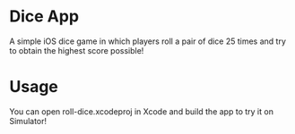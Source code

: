 # Dice App
A simple iOS dice game in which players roll a pair of dice 25 times and try to obtain the highest score possible!

# Usage
You can open roll-dice.xcodeproj in Xcode and build the app to try it on Simulator!
